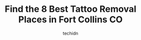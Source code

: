---
layout: ampstory
image: https://i0.wp.com/www.depkes.org/wp-content/uploads/2023/06/tattoo-removal-0-in-fort-collins-co-1685847557.jpeg?resize=640,853
author: techidn
featured: false
description: Discover the impressive array of Tattoo Removal options in Fort Collins CO, where you can find 8 of the largest Tattoo Removal establishments in the area. From renowned classics to hidden ge
title: Find the 8 Best Tattoo Removal Places in Fort Collins CO
cover:
   title: Find the 8 Best Tattoo Removal Places in Fort Collins CO
   subtitle: Rickpate
   background: https://www.depkes.org/wp-content/uploads/2023/06/tattoo-removal-0-in-fort-collins-co-1685847557.jpeg

pages: 
 - layout: thirds
   top: <h1>#1 LaserAll</h1>
   bottom: "<p>My best friend has been here for a few treatments for tattoo removal and every time they have been so professional, clean, and helpful.</p>"
   background: https://www.depkes.org/wp-content/uploads/2023/06/tattoo-removal-1-in-fort-collins-co-1685847557.jpeg
   backgroundblur: true
 - layout: thirds
   top: <h1>#2 Allura Skin, Laser & Wellness Clinic</h1>
   bottom: "<p>Love Allura! They are always so professional and kind. Its such a fun place too. Easy to book appointments especially since they have a location in Loveland and Fort C</p>"
   background: https://www.depkes.org/wp-content/uploads/2023/06/tattoo-removal-2-in-fort-collins-co-1685847558.jpeg
   cta:
      link: https://www.depkes.org/blog/find-the-8-best-tattoo-removal-places-in-fort-collins-co/
      text: Find the 8 Best Tattoo Removal Places in Fort Collins CO
 - layout: thirds
   top: <h1>#3 Linden Street Tattoo Company</h1>
   bottom: "<p>218 Linden St, Fort Collins, CO 80524, United States</p>"
   background: https://www.depkes.org/wp-content/uploads/2023/06/tattoo-removal-3-in-fort-collins-co-1685847558.png
   cta:
      link: https://www.depkes.org/blog/find-the-8-best-tattoo-removal-places-in-fort-collins-co/
      text: Find the 8 Best Tattoo Removal Places in Fort Collins CO
 - layout: thirds
   top: <h1>#4 Story of My Life Tattoo</h1>
   bottom: "<p>103 E Laurel St, Fort Collins, CO 80524, United States</p>"
   background: https://images.unsplash.com/photo-1620421680010-0766ff230392?ixlib=rb-4.0.3&ixid=MnwxMjA3fDB8MHxwaG90by1wYWdlfHx8fGVufDB8fHx8&auto=format&fit=crop&w=640&h=853&q=80
   cta:
      link: https://www.depkes.org/blog/find-the-8-best-tattoo-removal-places-in-fort-collins-co/
      text: Find the 8 Best Tattoo Removal Places in Fort Collins CO
 - layout: thirds
   top: <h1>#5 Genuine Tattoo Parlor</h1>
   bottom: "<p>117 E Drake Rd #3, Fort Collins, CO 80525, United States</p>"
   background: https://images.unsplash.com/photo-1531169509526-f8f1fdaa4a67?ixlib=rb-4.0.3&ixid=MnwxMjA3fDB8MHxwaG90by1wYWdlfHx8fGVufDB8fHx8&auto=format&fit=crop&w=640&h=853&q=80
   cta:
      link: https://www.depkes.org/blog/find-the-8-best-tattoo-removal-places-in-fort-collins-co/
      text: Find the 8 Best Tattoo Removal Places in Fort Collins CO
 - layout: thirds
   top: <h1>#6 Ginkgo Tree Tattoo</h1>
   bottom: "<p>4020 S College Ave # 10, Fort Collins, CO 80525, United States</p>"
   background: https://images.unsplash.com/photo-1574169208507-84376144848b?ixlib=rb-4.0.3&ixid=MnwxMjA3fDB8MHxwaG90by1wYWdlfHx8fGVufDB8fHx8&auto=format&fit=crop&w=640&h=853&q=80
   cta:
      link: https://www.depkes.org/blog/find-the-8-best-tattoo-removal-places-in-fort-collins-co/
      text: Find the 8 Best Tattoo Removal Places in Fort Collins CO
 - layout: thirds
   top: <h1>#7 Northern Colorado Laser & Skin</h1>
   bottom: "<p>140 Boardwalk Dr, Fort Collins, CO 80525, United States</p>"
   background: https://images.unsplash.com/photo-1632260260864-caf7fde5ec36?ixlib=rb-4.0.3&ixid=MnwxMjA3fDB8MHxwaG90by1wYWdlfHx8fGVufDB8fHx8&auto=format&fit=crop&w=640&h=853&q=80
   cta:
      link: https://www.depkes.org/blog/find-the-8-best-tattoo-removal-places-in-fort-collins-co/
      text: Find the 8 Best Tattoo Removal Places in Fort Collins CO
 - layout: thirds
   middle: Continue reading...
   background: https://images.unsplash.com/photo-1614648718611-0635f29016cb?ixlib=rb-4.0.3&ixid=MnwxMjA3fDB8MHxwaG90by1wYWdlfHx8fGVufDB8fHx8&auto=format&fit=crop&w=640&h=853&q=80
   cta:
      link: https://www.depkes.org/blog/find-the-8-best-tattoo-removal-places-in-fort-collins-co/
      text: Find the 8 Best Tattoo Removal Places in Fort Collins CO
      
---